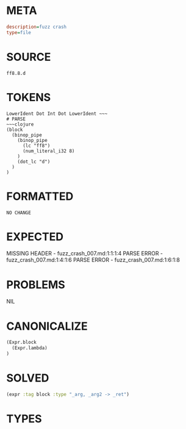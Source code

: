# META
~~~ini
description=fuzz crash
type=file
~~~
# SOURCE
~~~roc
ff8.8.d
~~~
# TOKENS
~~~text
LowerIdent Dot Int Dot LowerIdent ~~~
# PARSE
~~~clojure
(block
  (binop_pipe
    (binop_pipe
      (lc "ff8")
      (num_literal_i32 8)
    )
    (dot_lc "d")
  )
)
~~~
# FORMATTED
~~~roc
NO CHANGE
~~~
# EXPECTED
MISSING HEADER - fuzz_crash_007.md:1:1:1:4
PARSE ERROR - fuzz_crash_007.md:1:4:1:6
PARSE ERROR - fuzz_crash_007.md:1:6:1:8
# PROBLEMS
NIL
# CANONICALIZE
~~~clojure
(Expr.block
  (Expr.lambda)
)
~~~
# SOLVED
~~~clojure
(expr :tag block :type "_arg, _arg2 -> _ret")
~~~
# TYPES
~~~roc
~~~
